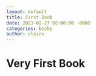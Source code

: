 ```yaml
---
layout: default
title: First Book 
date: 2021-02-27 00:00:00 -0000
categories: books
author: claire
---
```


# Very First Book

